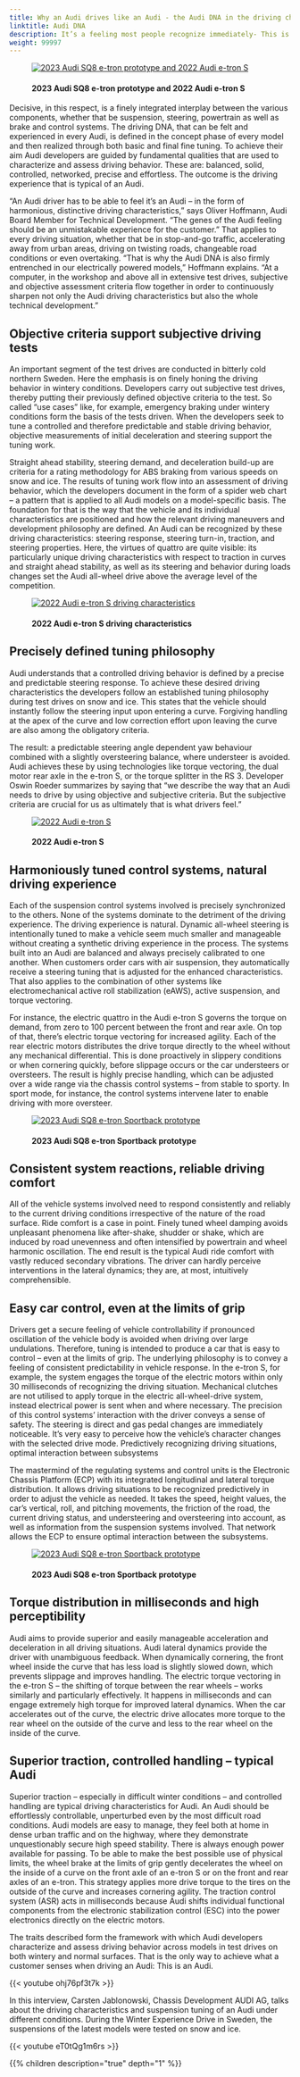 ```yaml
---
title: Why an Audi drives like an Audi - the Audi DNA in the driving characteristics
linktitle: Audi DNA
description: It’s a feeling most people recognize immediately- This is an Audi! The driving experience is unmistakable, a harmonious balance of driving dynamics and ride comfort. 
weight: 99997
---
```

<!-- markdownlint-disable MD033 -->

<figure>
    <a href="audidna.jpg">
        <img src="audidnas.jpg" alt="2023 Audi SQ8 e-tron prototype and 2022 Audi e-tron S" title="2023 Audi SQ8 e-tron prototype and 2022 Audi e-tron S">
    </a>
    <figcaption><h4>2023 Audi SQ8 e-tron prototype and 2022 Audi e-tron S</h4></figcaption>
</figure>

Decisive, in this respect, is a finely integrated interplay between the various components, whether that be suspension, steering, powertrain as well as brake and control systems. The driving DNA, that can be felt and experienced in every Audi, is defined in the concept phase of every model and then realized through both basic and final fine tuning. To achieve their aim Audi developers are guided by fundamental qualities that are used to characterize and assess driving behavior. These are: balanced, solid, controlled, networked, precise and effortless. The outcome is the driving experience that is typical of an Audi.

“An Audi driver has to be able to feel it’s an Audi – in the form of harmonious, distinctive driving characteristics,” says Oliver Hoffmann, Audi Board Member for Technical Development. “The genes of the Audi feeling should be an unmistakable experience for the customer.” That applies to every driving situation, whether that be in stop-and-go traffic, accelerating away from urban areas, driving on twisting roads, changeable road conditions or even overtaking. “That is why the Audi DNA is also firmly entrenched in our electrically powered models,” Hoffmann explains. “At a computer, in the workshop and above all in extensive test drives, subjective and objective assessment criteria flow together in order to continuously sharpen not only the Audi driving characteristics but also the whole technical development.”

## Objective criteria support subjective driving tests

An important segment of the test drives are conducted in bitterly cold northern Sweden. Here the emphasis is on finely honing the driving behavior in wintery conditions. Developers carry out subjective test drives, thereby putting their previously defined objective criteria to the test. So called “use cases” like, for example, emergency braking under wintery conditions form the basis of the tests driven. When the developers seek to tune a controlled and therefore predictable and stable driving behavior, objective measurements of initial deceleration and steering support the tuning work.

Straight ahead stability, steering demand, and deceleration build-up are criteria for a rating methodology for ABS braking from various speeds on snow and ice. The results of tuning work flow into an assessment of driving behavior, which the developers document in the form of a spider web chart – a pattern that is applied to all Audi models on a model-specific basis. The foundation for that is the way that the vehicle and its individual characteristics are positioned and how the relevant driving maneuvers and development philosophy are defined. An Audi can be recognized by these driving characteristics: steering response, steering turn-in, traction, and steering properties. Here, the virtues of quattro are quite visible: its particularly unique driving characteristics with respect to traction in curves and straight ahead stability, as well as its steering and behavior during loads changes set the Audi all-wheel drive above the average level of the competition.

<figure>
    <a href="audidna5.jpg">
        <img src="audidna5s.jpg" alt="2022 Audi e-tron S driving characteristics" title="2022 Audi e-tron S driving characteristics">
    </a>
    <figcaption><h4>2022 Audi e-tron S driving characteristics</h4></figcaption>
</figure>

## Precisely defined tuning philosophy

Audi understands that a controlled driving behavior is defined by a precise and predictable steering response. To achieve these desired driving characteristics the developers follow an established tuning philosophy during test drives on snow and ice. This states that the vehicle should instantly follow the steering input upon entering a curve. Forgiving handling at the apex of the curve and low correction effort upon leaving the curve are also among the obligatory criteria.

The result: a predictable steering angle dependent yaw behaviour combined with a slightly oversteering balance, where understeer is avoided. Audi achieves these by using technologies like torque vectoring, the dual motor rear axle in the e-tron S, or the torque splitter in the RS 3. Developer Oswin Roeder summarizes by saying that “we describe the way that an Audi needs to drive by using objective and subjective criteria. But the subjective criteria are crucial for us as ultimately that is what drivers feel.”

<figure>
    <a href="audidna2.jpg">
        <img src="audidna2s.jpg" alt="2022 Audi e-tron S" title="2022 Audi e-tron S">
    </a>
    <figcaption><h4>2022 Audi e-tron S</h4></figcaption>
</figure>

## Harmoniously tuned control systems, natural driving experience

Each of the suspension control systems involved is precisely synchronized to the others. None of the systems dominate to the detriment of the driving experience. The driving experience is natural. Dynamic all-wheel steering is intentionally tuned to make a vehicle seem much smaller and manageable without creating a synthetic driving experience in the process. The systems built into an Audi are balanced and always precisely calibrated to one another. When customers order cars with air suspension, they automatically receive a steering tuning that is adjusted for the enhanced characteristics. That also applies to the combination of other systems like electromechanical active roll stabilization (eAWS), active suspension, and torque vectoring.

For instance, the electric quattro in the Audi e-tron S governs the torque on demand, from zero to 100 percent between the front and rear axle. On top of that, there’s electric torque vectoring for increased agility. Each of the rear electric motors distributes the drive torque directly to the wheel without any mechanical differential. This is done proactively in slippery conditions or when cornering quickly, before slippage occurs or the car understeers or oversteers. The result is highly precise handling, which can be adjusted over a wide range via the chassis control systems – from stable to sporty. In sport mode, for instance, the control systems intervene later to enable driving with more oversteer.

<figure>
    <a href="audidna3.jpg">
        <img src="audidna3s.jpg" alt="2023 Audi SQ8 e-tron Sportback prototype" title="2023 Audi SQ8 e-tron Sportback prototype">
    </a>
    <figcaption><h4>2023 Audi SQ8 e-tron Sportback prototype</h4></figcaption>
</figure>

## Consistent system reactions, reliable driving comfort

All of the vehicle systems involved need to respond consistently and reliably to the current driving conditions irrespective of the nature of the road surface. Ride comfort is a case in point. Finely tuned wheel damping avoids unpleasant phenomena like after-shake, shudder or shake, which are induced by road unevenness and often intensified by powertrain and wheel harmonic oscillation. The end result is the typical Audi ride comfort with vastly reduced secondary vibrations. The driver can hardly perceive interventions in the lateral dynamics; they are, at most, intuitively comprehensible.

## Easy car control, even at the limits of grip

Drivers get a secure feeling of vehicle controllability if pronounced oscillation of the vehicle body is avoided when driving over large undulations. Therefore, tuning is intended to produce a car that is easy to control – even at the limits of grip. The underlying philosophy is to convey a feeling of consistent predictability in vehicle response. In the e-tron S, for example, the system engages the torque of the electric motors within only 30 milliseconds of recognizing the driving situation. Mechanical clutches are not utilised to apply torque in the electric all-wheel-drive system, instead electrical power is sent when and where necessary. The precision of this control systems’ interaction with the driver conveys a sense of safety. The steering is direct and gas pedal changes are immediately noticeable. It’s very easy to perceive how the vehicle’s character changes with the selected drive mode. Predictively recognizing driving situations, optimal interaction between subsystems

The mastermind of the regulating systems and control units is the Electronic Chassis Platform (ECP) with its integrated longitudinal and lateral torque distribution. It allows driving situations to be recognized predictively in order to adjust the vehicle as needed. It takes the speed, height values, the car’s vertical, roll, and pitching movements, the friction of the road, the current driving status, and understeering and oversteering into account, as well as information from the suspension systems involved. That network allows the ECP to ensure optimal interaction between the subsystems.

<figure>
    <a href="audidna4.jpg">
        <img src="audidna4s.jpg" alt="2023 Audi SQ8 e-tron Sportback prototype" title="2023 Audi SQ8 e-tron Sportback prototype">
    </a>
    <figcaption><h4>2023 Audi SQ8 e-tron Sportback prototype</h4></figcaption>
</figure>

## Torque distribution in milliseconds and high perceptibility

Audi aims to provide superior and easily manageable acceleration and deceleration in all driving situations. Audi lateral dynamics provide the driver with unambiguous feedback. When dynamically cornering, the front wheel inside the curve that has less load is slightly slowed down, which prevents slippage and improves handling. The electric torque vectoring in the e-tron S – the shifting of torque between the rear wheels – works similarly and particularly effectively. It happens in milliseconds and can engage extremely high torque for improved lateral dynamics. When the car accelerates out of the curve, the electric drive allocates more torque to the rear wheel on the outside of the curve and less to the rear wheel on the inside of the curve.

## Superior traction, controlled handling – typical Audi

Superior traction – especially in difficult winter conditions – and controlled handling are typical driving characteristics for Audi. An Audi should be effortlessly controllable, unperturbed even by the most difficult road conditions. Audi models are easy to manage, they feel both at home in dense urban traffic and on the highway, where they demonstrate unquestionably secure high speed stability. There is always enough power available for passing. To be able to make the best possible use of physical limits, the wheel brake at the limits of grip gently decelerates the wheel on the inside of a curve on the front axle of an e-tron S or on the front and rear axles of an e-tron. This strategy applies more drive torque to the tires on the outside of the curve and increases cornering agility. The traction control system (ASR) acts in milliseconds because Audi shifts individual functional components from the electronic stabilization control (ESC) into the power electronics directly on the electric motors.

The traits described form the framework with which Audi developers characterize and assess driving behavior across models in test drives on both wintery and normal surfaces. That is the only way to achieve what a customer senses when driving an Audi: This is an Audi. 

{{< youtube ohj76pf3t7k >}}

In this interview, Carsten Jablonowski, Chassis Development AUDI AG, talks about the driving characteristics and suspension tuning of an Audi under different conditions. During the Winter Experience Drive in Sweden, the suspensions of the latest models were tested on snow and ice.

{{< youtube eT0tQg1m6rs >}}

{{% children description="true" depth="1" %}}
